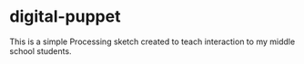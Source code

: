 # digital-puppet
This is a simple Processing sketch created to teach interaction to my middle school students.
